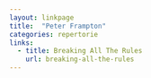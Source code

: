 ```yaml
---
layout: linkpage
title:  "Peter Frampton"
categories: repertorie
links:
  - title: Breaking All The Rules
    url: breaking-all-the-rules
---
```

